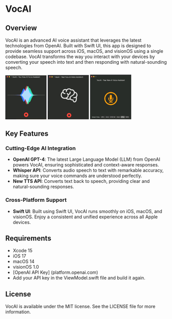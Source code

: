 # VocAI

## Overview
VocAI is an advanced AI voice assistant that leverages the latest technologies from OpenAI. Built with Swift UI, this app is designed to provide seamless support across iOS, macOS, and visionOS using a single codebase. VocAI transforms the way you interact with your devices by converting your speech into text and then responding with natural-sounding speech.

<img src="img1.jpeg" width="128"/>

<img src="img2.jpeg" width="128"/>

<img src="img3.jpeg" width="128"/>

## Key Features

### Cutting-Edge AI Integration
- **OpenAI GPT-4**: The latest Large Language Model (LLM) from OpenAI powers VocAI, ensuring sophisticated and context-aware responses.
- **Whisper API**: Converts audio speech to text with remarkable accuracy, making sure your voice commands are understood perfectly.
- **New TTS API**: Converts text back to speech, providing clear and natural-sounding responses.

### Cross-Platform Support
- **Swift UI**: Built using Swift UI, VocAI runs smoothly on iOS, macOS, and visionOS. Enjoy a consistent and unified experience across all Apple devices.

## Requirements

- Xcode 15
- iOS 17
- macOS 14
- visionOS 1.0
- [OpenAI API Key] (platform.openai.com) 
- Add your API key in the ViewModel.swift file and build it again.

## License

VocAI is available under the MIT license. See the LICENSE file for more information.
